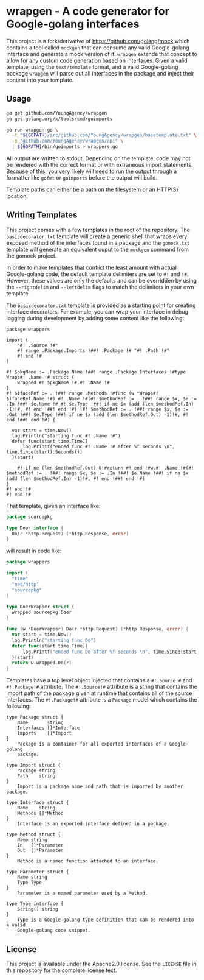 # wrapgen - A code generator for Google-golang interfaces

This project is a fork/derivative of <https://github.com/golang/mock> which
contains a tool called `mockgen` that can consume any valid Google-golang
interface and generate a mock version of it. `wrapgen` extends that concept
to allow for any custom code generation based on interfaces. Given a valid
template, using the `text/template` format, and a valid Google-golang package
`wrapgen` will parse out all interfaces in the package and inject their content into
your template.

## Usage

```bash
go get github.com/YoungAgency/wrapgen
go get golang.org/x/tools/cmd/goimports

go run wrapgen.go \
  -t "${GOPATH}/src/github.com/YoungAgency/wrapgen/basetemplate.txt" \
  -p "github.com/YoungAgency/wrapgen/api" \
  | ${GOPATH}/bin/goimports > wrappers.go
```

All output are written to stdout. Depending on the template, code may not
be rendered with the correct format or with extraneous import statements.
Because of this, you very likely will need to run the output through a
formatter like `gofmt` or `goimports` before the output will build.

Template paths can either be a path on the filesystem or an HTTP(S)
location.

## Writing Templates

This project comes with a few templates in the root of the repository. The
`basicdecorator.txt` template will create a generic shell that wraps every
exposed method of the interfaces found in a package and the `gomock.txt`
template will generate an equivalent ouput to the `mockgen` command from the
gomock project.

In order to make templates that conflict the least amount with actual
Google-golang code, the default template delimiters are set to `#!` and `!#`.
However, these values are only the defaults and can be overridden by using
the `--rightdelim` and `--leftdelim` flags to match the delimiters in your
own template.

The `basicdecorator.txt` template is provided as a starting point for creating
interface decorators. For example, you can wrap your interface in debug logging
during development by adding some content like the following:

```
package wrappers

import (
	"#! .Source !#"
	#! range .Package.Imports !##! .Package !# "#! .Path !#"
	#! end !#
)

#! $pkgName := .Package.Name !##! range .Package.Interfaces !#type Wraps#! .Name !# struct {
	wrapped #! $pkgName !#.#! .Name !#
}
#! $ifaceRef := . !##! range .Methods !#func (w *Wraps#! $ifaceRef.Name !#) #! .Name !#(#! $methodRef := . !##! range $x, $e := .In !##! $e.Name !# #! $e.Type !##! if ne $x (add (len $methodRef.In) -1)!#, #! end !##! end !#) (#! $methodRef := . !##! range $x, $e := .Out !##! $e.Type !##! if ne $x (add (len $methodRef.Out) -1)!#, #! end !##! end !#) {

  var start = time.Now()
  log.Println("starting func #! .Name !#")
  defer func(start time.Time){
      log.Printf("ended func #! .Name !# after %f seconds \n", time.Since(start).Seconds())
  }(start)

	#! if ne (len $methodRef.Out) 0!#return #! end !#w.#! .Name !#(#! $methodRef := . !##! range $x, $e := .In !##! $e.Name !##! if ne $x (add (len $methodRef.In) -1)!#, #! end !##! end !#)
}
#! end !#
#! end !#
```

That template, given an interface like:

```go
package sourcepkg

type Doer interface {
  Do(r *http.Request) (*http.Response, error)
}
```

will result in code like:

```go
package wrappers

import (
  "time"
  "net/http"
  "sourcepkg"
)

type DoerWrapper struct {
  wrapped sourcepkg.Doer
}

func (w *DoerWrapper) Do(r *http.Request) (*http.Response, error) {
  var start = time.Now()
  log.Println("starting func Do")
  defer func(start time.Time){
      log.Printf("ended func Do after %f seconds \n", time.Since(start).Seconds())
  }(start)
  return w.wrapped.Do(r)
}
```

Templates have a top level object injected that contains a `#!.Source!#` and
`#!.Package!#` attribute. The `#!.Source!#` attribute is a string that
contains the import path of the package given at runtime that contains all of
the source interfaces. The `#!.Package!#` attribute is a `Package` model which
contains the following:

```
type Package struct {
	Name       string
	Interfaces []*Interface
	Imports    []*Import
}
    Package is a container for all exported interfaces of a Google-golang
    package.

type Import struct {
	Package string
	Path    string
}
    Import is a package name and path that is imported by another package.

type Interface struct {
	Name    string
	Methods []*Method
}
    Interface is an exported interface defined in a package.

type Method struct {
	Name string
	In   []*Parameter
	Out  []*Parameter
}
    Method is a named function attached to an interface.

type Parameter struct {
	Name string
	Type Type
}
    Parameter is a named parameter used by a Method.

type Type interface {
	String() string
}
    Type is a Google-golang type definition that can be rendered into a valid
    Google-golang code snippet.
```

## License

This project is available under the Apache2.0 license. See the `LICENSE` file
in this repository for the complete license text.

